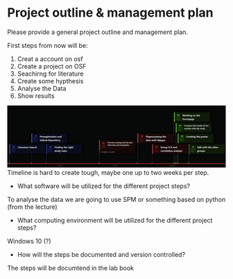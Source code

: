 # Project outline & management plan

Please provide a general project outline and management plan.

First steps from now will be:
1. Creat a account on osf
2. Create a project on OSF
3. Seachirng for literature
4. Create some hypthesis
5. Analyse the Data
6. Show results

![Timeline](https://github.com/Jakob236/notreadyyet/blob/master/project/timeline.png?raw=true)
Timeline is hard to create tough, maybe one up to two weeks per step.

* What software will be utilized for the different project steps?

To analyse the data we are going to use SPM or something based on python (from the lecture)

* What computing environment will be utilized for the different project steps?

Windows 10 (?)

* How will the steps be documented and version controlled?

The steps will be documtend in the lab book
